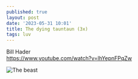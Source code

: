 ```yaml
---
published: true
layout: post
date: '2023-05-31 10:01'
title: The dying tauntaun (3x)
tags: luv 
---
```

Bill Hader  
<https://www.youtube.com/watch?v=lhYepnFPqZw>

![The beast](https://static.wikia.nocookie.net/starwars/images/9/9c/Tauntaun-SWE.png/revision/latest?cb=20160914005551)
